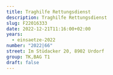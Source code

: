 ```yaml
---
title: Traghilfe Rettungsdienst
description: Traghilfe Rettungsdienst
slug: F22016333
date: 2022-12-21T11:16:00+02:00
years:
  - einsaetze-2022
number: "2022|66"
street: Im Stüdacker 20, 8902 Urdorf
group: TK,BAG T1
draft: false
---
```

